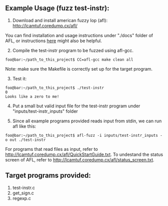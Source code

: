 ## Example Usage (fuzz test-instr):
1. Download and install american fuzzy lop (afl): http://lcamtuf.coredump.cx/afl/

You can find installation and usage instructions under "./docs" folder of AFL, or instructions [here](https://github.com/mykter/afl-training/tree/master/quickstart) might also be helpful.

2. Compile the test-instr program to be fuzzed using afl-gcc.
```console
foo@bar:~/path_to_this_project$ CC=afl-gcc make clean all
```
Note: make sure the Makefile is correctly set up for the target program.

3. Test it:
```console
foo@bar:~/path_to_this_project$ ./test-instr
0
Looks like a zero to me!
```

4. Put a small but valid input file for the test-instr program under "inputs/test-instr_inputs" folder

5. Since all example programs provided reads input from stdin, we can run afl like this:
```console
foo@bar:~/path_to_this_project$ afl-fuzz -i inputs/test-instr_inputs -o out ./test-instr
```
For programs that read files as input, refer to http://lcamtuf.coredump.cx/afl/QuickStartGuide.txt. To undestand the status screen of AFL, refer to http://lcamtuf.coredump.cx/afl/status_screen.txt.

## Target programs provided:
1. test-instr.c
2. get_sign.c
3. regexp.c
